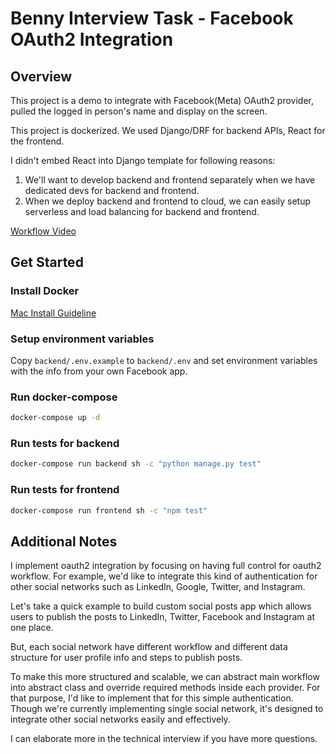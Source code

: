 # Benny Interview Task - Facebook OAuth2 Integration

## Overview

This project is a demo to integrate with Facebook(Meta) OAuth2 provider, pulled the logged in person's name 
and display on the screen.

This project is dockerized. We used Django/DRF for backend APIs, React for the frontend. 

I didn't embed React into Django template for following reasons: 

1. We'll want to develop backend and frontend separately when we have dedicated devs for backend and frontend. 
2. When we deploy backend and frontend to cloud, we can easily setup serverless and load balancing for backend and frontend. 

[Workflow Video](https://www.loom.com/share/2b5c6b1924c942a6ad3c45bccc3ee217)

## Get Started

### Install Docker

[Mac Install Guideline](https://docs.docker.com/desktop/install/mac-install/)

### Setup environment variables

Copy `backend/.env.example` to `backend/.env` and set environment variables with the info from 
your own Facebook app. 

### Run docker-compose

```bash
docker-compose up -d
```

### Run tests for backend

```bash
docker-compose run backend sh -c "python manage.py test"
```

### Run tests for frontend

```bash
docker-compose run frontend sh -c "npm test"
```

## Additional Notes

I implement oauth2 integration by focusing on having full control for oauth2 workflow. 
For example, we'd like to integrate this kind of authentication for other social networks 
such as LinkedIn, Google, Twitter, and Instagram. 

Let's take a quick example to build custom social posts app which allows users to publish the 
posts to LinkedIn, Twitter, Facebook and Instagram at one place. 

But, each social network have different workflow and different data structure for user profile info
and steps to publish posts. 

To make this more structured and scalable, we can abstract main workflow into abstract class
and override required methods inside each provider. For that purpose, I'd like to implement 
that for this simple authentication. Though we're currently implementing single social network,
it's designed to integrate other social networks easily and effectively. 

I can elaborate more in the technical interview if you have more questions. 

